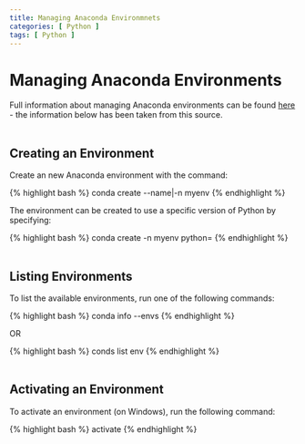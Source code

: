 ```yaml
---
title: Managing Anaconda Environmnets
categories: [ Python ]
tags: [ Python ]
---
```


# Managing Anaconda Environments

Full information about managing Anaconda environments can be found [here](https://conda.io/docs/user-guide/tasks/manage-environments.html) - the information below has been taken from this source.
<br><br>

## Creating an Environment

Create an new Anaconda environment with the command:

{% highlight bash %}
conda create --name|-n myenv
{% endhighlight %}

The environment can be created to use a specific version of Python by specifying:

{% highlight bash %}
conda create -n myenv python=<desired version>
{% endhighlight %}
<br><br>

## Listing Environments

To list the available environments, run one of the following commands:

{% highlight bash %}
conda info --envs
{% endhighlight %}

OR

{% highlight bash %}
conds list env
{% endhighlight %}
<br><br>

## Activating an Environment

To activate an environment (on Windows), run the following command:

{% highlight bash %}
activate <environment>
{% endhighlight %}
